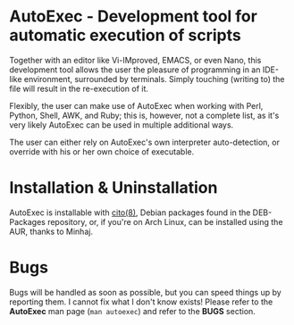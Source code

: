 # AutoExec - Development tool for automatic execution of scripts

Together with an editor like Vi-IMproved, EMACS, or even Nano, this development tool allows the user the pleasure of programming in an IDE-like environment, surrounded by terminals. Simply touching (writing to) the file will result in the re-execution of it.

Flexibly, the user can make use of AutoExec when working with Perl, Python, Shell, AWK, and Ruby; this is, however, not a complete list, as it's very likely AutoExec can be used in multiple additional ways.

The user can either rely on AutoExec's own interpreter auto-detection, or override with his or her own choice of executable.

# Installation & Uninstallation

AutoExec is installable with [cito(8)](https://github.com/terminalforlife/Extra/tree/master/source/cito), Debian packages found in the DEB-Packages repository, or, if you're on Arch Linux, can be installed using the AUR, thanks to Minhaj.

# Bugs

Bugs will be handled as soon as possible, but you can speed things up by reporting them. I cannot fix what I don't know exists! Please refer to the **AutoExec** man page (`man autoexec`) and refer to the **BUGS** section.
